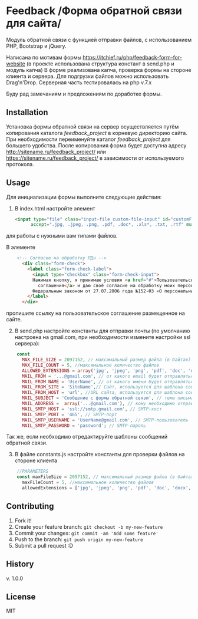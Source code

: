 # Feedback /Форма обратной связи для сайта/

Модуль обратной связи с функцией отправки файлов,
с использованием PHP, Bootstrap и jQuery. 

Написана по мотивам формы 
<https://itchief.ru/php/feedback-form-for-website> (в проекте использована структура
констант в send.php и модуль капча)
В форме реализована капча, проверка формы на стороне клиента и сервера. 
Для подгрузки файлов можно использовать Drag'n'Drop.
Серверная часть тестировалась на php v.7.x 

Буду рад замечаниям и предложениям по доработке формы.

## Installation

Установка формы обратной связи на сервер осуществляется путём копирования каталога
*feedback_project* в корневую директорию сайта. 
При необходимости переименуйте каталог *feedback_project* для большего удобства.
После копирования форма будет доступна адресу http://sitename.ru/feedback_project/
или https://sitename.ru/feedback_project/ в зависимости от используемого протокола.

## Usage

Для инициализации формы выполните следующие действия:
1. В index.html настройте элемент 
    ```html
    <input type="file" class="input-file custom-file-input" id="customFile" name=""
          accept=".jpg, .jpeg, .png, .pdf, .doc*, .xls*, .txt, .rtf" multiple>
    ```
для работы с нужными вам типами файлов.

В элементе 

```html
    <!-- Согласие на обработку ПДн -->
      <div class="form-check">
        <label class="form-check-label">
          <input type="checkbox" class="form-check-input">
          Нажимая кнопку, я принимаю условия <a href="#">Пользовательского
            соглашения</a> и даю своё согласие на обработку моих персональных данных, в соответствии с
          Федеральным законом от 27.07.2006 года №152-ФЗ «О персональных данных».
        </label>
      </div>
```
пропишите ссылку на пользовательское соглашение размещенное на сайте.

2. В send.php настройте константы для отправки почты (по умолчанию настроена на gmail.com, при необходимости
измените настройки ssl сервера):
```php
    const
      MAX_FILE_SIZE = 2097152, // максимальный размер файла (в байтах)
      MAX_FILE_COUNT = 5, //максимальное количество файлов
      ALLOWED_EXTENSIONS = array('jpg', 'jpeg', 'png', 'pdf', 'doc', 'docx', 'xls', 'xlsx', 'txt', 'rtf'), // разрешённые расширения файлов
      MAIL_FROM = '...@gmail.com', // от какого email будет отправляться письмо
      MAIL_FROM_NAME = 'UserName', // от какого имени будет отправляться письмо
      MAIL_FROM_SITE = 'SiteName',// Сайт, используется для шаблона сообщения
      MAIL_FROM_HOST = 'url', //URL сайта, используется для шаблона сообщения о доставке
      MAIL_SUBJECT = 'Сообщение с формы обратной связи', // тема письма
      MAIL_ADDRESS =  array('...@gmail.com'), // кому необходимо отправить письмо, адреса необходимо перечислять через запятую
      MAIL_SMTP_HOST = 'ssl://smtp.gmail.com', // SMTP-хост
      MAIL_SMTP_PORT = '465', // SMTP-порт
      MAIL_SMTP_USERNAME = 'UserName@gmail.com', // SMTP-пользователь
      MAIL_SMTP_PASSWORD = 'password'; // SMTP-пароль 
```
Так же, если необходимо отредактируйте шаблоны сообщений обратной связи.

3. В файле constants.js настройте константы для проверки файлов на стороне клиента
```js
    //PARAMETERS
    const maxFileSize = 2097152, // максимальный размер файла (в байтах)
      maxFileCount = 5, //максимальное количество файлов
      allowedExtensions = ['jpg', 'jpeg', 'png', 'pdf', 'doc', 'docx', 'xls', 'xlsx', 'txt', 'rtf'];
```

## Contributing

1. Fork it!
2. Create your feature branch: `git checkout -b my-new-feature`
3. Commit your changes: `git commit -am 'Add some feature'`
4. Push to the branch: `git push origin my-new-feature`
5. Submit a pull request :D

## History

v. 1.0.0

## License

MIT
